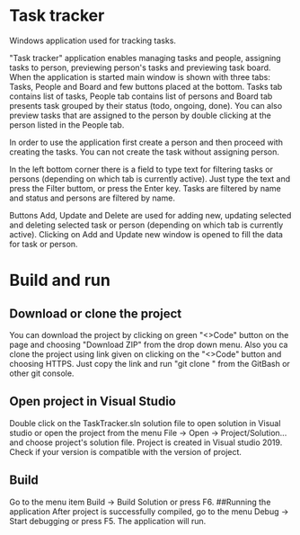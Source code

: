# Task tracker
Windows application used for tracking tasks.

"Task tracker" application enables managing tasks and people, assigning tasks to person, previewing person's tasks and previewing task board.
When the application is started main window is shown with three tabs: Tasks, People and Board and few buttons placed at the bottom. Tasks tab contains list of tasks, People tab contains list of persons and Board tab presents task grouped by their status (todo, ongoing, done). You can also preview tasks that are assigned to the person by double clicking at the person listed in the People tab.

In order to use the application first create a person and then proceed with creating the tasks. You can not create the task without assigning person.

In the left bottom corner there is a field to type text for filtering tasks or persons (depending on which tab is currently active). Just type the text and press the Filter buttom, or press the Enter key. Tasks are filtered by name and status and persons are filtered by name.

Buttons Add, Update and Delete are used for adding new, updating selected and deleting selected task or person (depending on which tab is currently active). Clicking on Add and Update new window is opened to fill the data for task or person.

# Build and run
## Download or clone the project
You can download the project by clicking on green "<>Code" button on the page and choosing "Download ZIP" from the drop down menu. Also you ca clone the project using link given on clicking on the "<>Code" button and choosing HTTPS. Just copy the link and run "git clone <link>" from the GitBash or other git console.
## Open project in Visual Studio
Double click on the TaskTracker.sln solution file to open solution in Visual studio or open the project from the menu File -> Open -> Project/Solution... and choose project's solution file. Project is created in Visual studio 2019. Check if your version is compatible with the version of project.
## Build
Go to the menu item Build -> Build Solution or press F6.
##Running the application
After project is successfully compiled, go to the menu Debug -> Start debugging or press F5. The application will run.
